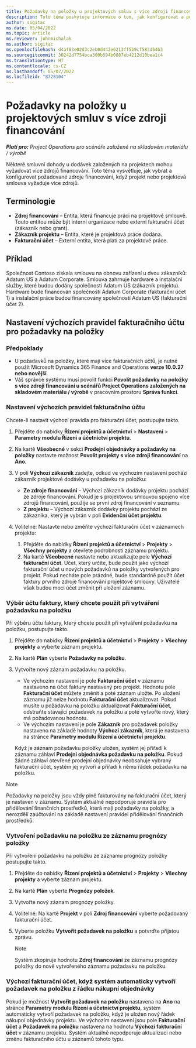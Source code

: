 ```yaml
---
title: Požadavky na položky u projektových smluv s více zdroji financování
description: Toto téma poskytuje informace o tom, jak konfigurovat a používat požadavky na položky s více zdroji financování.
author: sigitac
ms.date: 05/04/2022
ms.topic: article
ms.reviewer: johnmichalak
ms.author: sigitac
ms.openlocfilehash: d4af03e02d3c2eb0d442e6213ff5b9cf583d54b3
ms.sourcegitcommit: 30242d7754bca300b594b0887eb4212d10bea1c4
ms.translationtype: HT
ms.contentlocale: cs-CZ
ms.lasthandoff: 05/07/2022
ms.locfileid: "8728104"
---
```

# <a name="item-requirements-for-project-contracts-with-multiple-funding-sources"></a>Požadavky na položky u projektových smluv s více zdroji financování

_**Platí pro:** Project Operations pro scénáře založené na skladovém materiálu / výrobě_

Některé smluvní dohody u dodávek založených na projektech mohou vyžadovat více zdrojů financování. Toto téma vysvětluje, jak vybrat a konfigurovat požadované zdroje financování, když projekt nebo projektová smlouva vyžaduje více zdrojů.

## <a name="terminology"></a>Terminologie

- **Zdroj financování** – Entita, která financuje práci na projektové smlouvě. Touto entitou může být interní organizace nebo externí fakturační účet (zákazník nebo grant).
- **Zákazník projektu** – Entita, které je projektová práce dodána.
- **Fakturační účet** – Externí entita, která platí za projektové práce.

## <a name="example"></a>Příklad

Společnost Contoso získala smlouvu na obnovu zařízení u dvou zákazníků: Adatum US a Adatum Corporate. Smlouva zahrnuje hardware a instalační služby, které budou dodány společnosti Adatum US (zákazník projektu). Hardware bude financován společností Adatum Corporate (fakturační účet 1) a instalační práce budou financovány společností Adatum US (fakturační účet 2).

## <a name="set-up-invoice-account-defaulting-rules-for-item-requirements"></a>Nastavení výchozích pravidel fakturačního účtu pro požadavky na položky

### <a name="prerequisites"></a>Předpoklady

- U požadavků na položky, které mají více fakturačních účtů, je nutné použít Microsoft Dynamics 365 Finance and Operations **verze 10.0.27 nebo novější**.
- Váš správce systému musí povolit funkci **Povolit požadavky na položky s více zdroji financování u scénářů Project Operations založených na skladovém materiálu / výrobě** v pracovním prostoru **Správa funkcí**.

### <a name="set-up-the-invoice-account-defaulting-rules"></a>Nastavení výchozích pravidel fakturačního účtu

Chcete-li nastavit výchozí pravidla pro fakturační účet, postupujte takto.

1. Přejděte do nabídky **Řízení projektů a účetnictví** \> **Nastavení** \> **Parametry modulu Řízení a účetnictví projektu**.
1. Na kartě **Všeobecné** v sekci **Prodejní objednávky a požadavky na položky** nastavte možnost **Povolit projekty s více zdroji financování** na **Ano**.
1. V poli **Výchozí zákazník** zadejte, odkud ve výchozím nastavení pochází zákazník projektové dodávky u požadavku na položku:

    - **Ze zdroje financování** – Výchozí zákazník dodávky projektu pochází ze zdroje financování. Pokud je s projektovou smlouvou spojeno více zdrojů financování, použije se první zdroj financování v seznamu.
    - **Z projektu** – Výchozí zákazník dodávky projektu pochází ze zákazníka, který je vybrán v poli **Evidenční účet projektu**.

1. Volitelné: Nastavte nebo změňte výchozí fakturační účet v záznamech projektu:

    1. Přejděte do nabídky **Řízení projektů a účetnictví** \> **Projekty** \> **Všechny projekty** a otevřete podrobnosti záznamu projektu.
    2. Na kartě **Všeobecné** nastavte nebo aktualizujte pole **Výchozí fakturační účet**. Účet, který určíte, bude použit jako výchozí fakturační účet u nových požadavků na položky vytvořených pro projekt. Pokud necháte pole prázdné, bude standardně použit účet faktury prvního zdroje financování projektové smlouvy. Uživatelé však budou moci účet změnit při uložení záznamu.

### <a name="select-the-invoice-account-to-use-when-you-create-an-item-requirement"></a>Výběr účtu faktury, který chcete použít při vytváření požadavku na položku

Při výběru účtu faktury, který chcete použít při vytváření požadavku na položku, postupujte takto.

1. Přejděte do nabídky **Řízení projektů a účetnictví** \> **Projekty** \> **Všechny projekty** a vyberte záznam projektu.
1. Na kartě **Plán** vyberte **Požadavky na položku**.
1. Vytvořte nový záznam požadavku na položku.

    - Ve výchozím nastavení je pole **Fakturační účet** v záznamu nastaveno na účet faktury nastavený pro projekt. Hodnotu pole **Fakturační účet** můžete změnit a poté záznam uložte. Po uložení záznamu již nelze hodnotu **Fakturační účet** aktualizovat. Pokud musíte u požadavku na položku aktualizovat **Fakturační účet**, odstraňte stávající požadavek na položku a poté vytvořte nový, který má požadovanou hodnotu.
    - Ve výchozím nastavení je pole **Zákazník** pro požadavek položky nastaveno na základě hodnoty **Výchozí zákazník**, která je nastavena na stránce **Parametry modulu Řízení a účetnictví projektu**.

    Když je záznam požadavku položky uložen, systém jej přiřadí k záznamu záhlaví **Prodejní objednávka požadavku na položku**. Pokud žádné záhlaví otevřené prodejní objednávky neobsahuje vybraný fakturační účet, systém jej vytvoří a přiřadí k němu řádek požadavku na položku.

> [!NOTE]
> Požadavky na položky jsou vždy plně fakturovány na fakturační účet, který je nastaven v záznamu. Systém aktuálně nepodporuje pravidla pro přidělování finančních prostředků, která mají požadavky na položky, a nerozdělí zaúčtování na základě nastavení pravidel přidělování finančních prostředků.

### <a name="create-an-item-requirement-from-an-item-forecast-record"></a>Vytvoření požadavku na položku ze záznamu prognózy položky

Při vytvoření požadavku na položku ze záznamu prognózy položky postupujte takto.

1. Přejděte do nabídky **Řízení projektů a účetnictví** \> **Projekty** \> **Všechny projekty** a vyberte záznam projektu.
1. Na kartě **Plán** vyberte **Prognózy položek**.
1. Vytvořte nový záznam prognózy položky.
1. Volitelné: Na kartě **Projekt** v poli **Zdroj financování** vyberte požadovaný fakturační účet.
1. Vyberte položku **Vytvořit požadavek na položku** a potvrďte přijatou zprávu.

    > [!NOTE]
    > Systém zkopíruje hodnotu **Zdroj financování** ze záznamu prognózy položky do nově vytvořeného záznamu požadavku na položku.

### <a name="default-invoice-account-when-the-system-automatically-creates-an-item-requirement-from-a-purchase-order-line"></a>Výchozí fakturační účet, když systém automaticky vytvoří požadavek na položku z řádku nákupní objednávky

Pokud je možnost **Vytvořit požadavek na položku** nastavena na **Ano** na stránce **Parametry modulu Řízení a účetnictví projektu**, systém automaticky vytvoří požadavek na položku, když je uložen nový řádek nákupní objednávky projektu. Ve výchozím nastavení jsou pole **Fakturační účet** a **Požadavek na položku** nastavena na hodnotu **Výchozí fakturační účet** v záznamu projektu. Systém aktuálně nepodporuje aktualizaci nebo změnu fakturačního účtu u záznamů tohoto typu.
